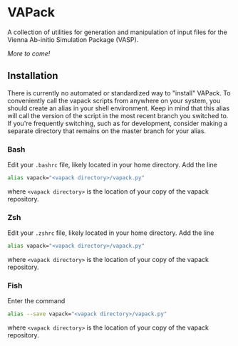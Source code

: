 # VAPack

A collection of utilities for generation and manipulation of input files for the Vienna Ab-initio Simulation Package (VASP).

_More to come!_

## Installation

There is currently no automated or standardized way to "install" VAPack.
To conveniently call the vapack scripts from anywhere on your system, you should create an alias in your shell environment.
Keep in mind that this alias will call the version of the script in the most recent branch you switched to.
If you're frequently switching, such as for development, consider making a separate directory that remains on the master branch for your alias.

### Bash

Edit your `.bashrc` file, likely located in your home directory.
Add the line
```bash
alias vapack="<vapack directory>/vapack.py"
```
where `<vapack directory>` is the location of your copy of the vapack repository.

### Zsh

Edit your `.zshrc` file, likely located in your home directory.
Add the line
```bash
alias vapack="<vapack directory>/vapack.py"
```
where `<vapack directory>` is the location of your copy of the vapack repository.

### Fish

Enter the command
```bash
alias --save vapack="<vapack directory>/vapack.py"
```
where `<vapack directory>` is the location of your copy of the vapack repository.
